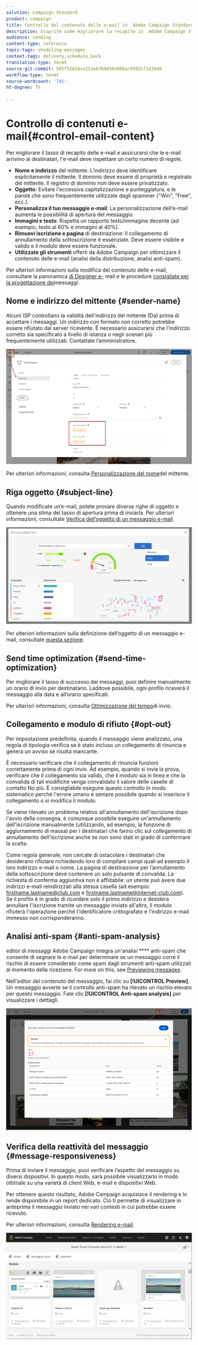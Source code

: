 ```yaml
---
solution: Campaign Standard
product: campaign
title: Controllo del contenuto delle e-mail in  Adobe Campaign Standard
description: Scoprite come migliorare la recapito in  Adobe Campaign Standard durante la modifica del contenuto delle e-mail.
audience: sending
content-type: reference
topic-tags: sheduling-messages
context-tags: delivery,schedule,back
translation-type: tm+mt
source-git-commit: 501f52624ce253eb7b0d36d908ac8502cf1d3b48
workflow-type: tm+mt
source-wordcount: '741'
ht-degree: 7%

---
```



# Controllo di contenuti e-mail{#control-email-content}

Per migliorare il tasso di recapito delle e-mail e assicurarsi che le e-mail arrivino ai destinatari, l&#39;e-mail deve rispettare un certo numero di regole.

* **Nome e indirizzo** del mittente: L&#39;indirizzo deve identificare esplicitamente il mittente. Il dominio deve essere di proprietà e registrato del mittente. Il registro di dominio non deve essere privatizzato.
* **Oggetto**: Evitare l&#39;eccessiva capitalizzazione e punteggiatura, e le parole che sono frequentemente utilizzate dagli spammer (&quot;Win&quot;, &quot;Free&quot;, ecc.).
* **Personalizza il tuo messaggio e-mail**: La personalizzazione dell’e-mail aumenta le possibilità di apertura del messaggio.
* **Immagini e testo**: Rispetta un rapporto testo/immagine decente (ad esempio, testo al 60% e immagini al 40%).
* **Rimuovi iscrizione e pagina** di destinazione: Il collegamento di annullamento della sottoscrizione è essenziale. Deve essere visibile e valido e il modulo deve essere funzionale.
* **Utilizzate gli strumenti** offerti da  Adobe Campaign per ottimizzare il contenuto delle e-mail (analisi della distribuzione, analisi anti-spam).

Per ulteriori informazioni sulla modifica del contenuto delle e-mail, consultare la panoramica [di Designer e-](../../designing/using/designing-content-in-adobe-campaign.md) mail e le procedure [consigliate per la progettazione dei](../../designing/using/designing-content-in-adobe-campaign.md#content-design-best-practices)messaggi.

## Nome e indirizzo del mittente {#sender-name}

Alcuni ISP controllano la validità dell&#39;indirizzo del mittente (Da) prima di accettare i messaggi. Un indirizzo con formato non corretto potrebbe essere rifiutato dal server ricevente. È necessario assicurarsi che l&#39;indirizzo corretto sia specificato a livello di istanza o negli scenari più frequentemente utilizzati. Contattate l’amministratore.

![](assets/delivery_content_edition16.png)

Per ulteriori informazioni, consulta [Personalizzazione del nome](../../designing/using/personalization.md#personalizing-the-sender)del mittente.

## Riga oggetto {#subject-line}

Quando modificate un’e-mail, potete provare diverse righe di oggetto e ottenere una stima del tasso di apertura prima di inviarla. Per ulteriori informazioni, consultate [Verifica dell’oggetto di un messaggio e-mail](../../sending/using/testing-subject-line-email.md).

![](assets/predictive_subject_line_example.png)

Per ulteriori informazioni sulla definizione dell’oggetto di un messaggio e-mail, consultate [questa sezione](../../designing/using/subject-line.md).

## Send time optimization {#send-time-optimization}

Per migliorare il tasso di successo dei messaggi, puoi definire manualmente un orario di invio per destinatario. Laddove possibile, ogni profilo riceverà il messaggio alla data e all’orario specificati.

Per ulteriori informazioni, consulta [Ottimizzazione del tempo](../../sending/using/optimizing-the-sending-time.md)di invio.

## Collegamento e modulo di rifiuto {#opt-out}

Per impostazione predefinita, quando il messaggio viene analizzato, una regola di tipologia verifica se è stato incluso un collegamento di rinuncia e genera un avviso se risulta mancante.

È necessario verificare che il collegamento di rinuncia funzioni correttamente prima di ogni invio. Ad esempio, quando si invia la prova, verificare che il collegamento sia valido, che il modulo sia in linea e che la convalida di tali modifiche venga convalidato il valore delle caselle di contatto No più. È consigliabile eseguire questo controllo in modo sistematico perché l&#39;errore umano è sempre possibile quando si inserisce il collegamento o si modifica il modulo.

Se viene rilevato un problema relativo all&#39;annullamento dell&#39;iscrizione dopo l&#39;avvio della consegna, è comunque possibile eseguire un&#39;annullamento dell&#39;iscrizione manualmente (utilizzando, ad esempio, la funzione di aggiornamento di massa) per i destinatari che fanno clic sul collegamento di annullamento dell&#39;iscrizione anche se non sono stati in grado di confermare la scelta.

Come regola generale, non cercate di ostacolare i destinatari che desiderano rifiutare richiedendo loro di compilare campi quali ad esempio il loro indirizzo e-mail o nome. La pagina di destinazione per l’annullamento della sottoscrizione deve contenere un solo pulsante di convalida. La richiesta di conferma aggiuntiva non è affidabile: un utente può avere due indirizzi e-mail reindirizzati alla stessa casella (ad esempio: firstname.lastname@club.com e firstname.lastname@internet-club.com). Se il profilo è in grado di ricordare solo il primo indirizzo e desidera annullare l&#39;iscrizione tramite un messaggio inviato all&#39;altro, il modulo rifiuterà l&#39;operazione perché l&#39;identificatore crittografato e l&#39;indirizzo e-mail immesso non corrisponderanno.

## Analisi anti-spam {#anti-spam-analysis}

 editor di messaggi Adobe Campaign integra un&#39;analisi **** anti-spam che consente di segnare le e-mail per determinare se un messaggio corre il rischio di essere considerato come spam dagli strumenti anti-spam utilizzati al momento della ricezione. For more on this, see [Previewing messages](../../sending/using/previewing-messages.md).

Nell&#39;editor del contenuto del messaggio, fai clic su **[!UICONTROL Preview]**. Un messaggio avverte se il controllo anti-spam ha rilevato un rischio elevato per questo messaggio. Fate clic **[!UICONTROL Anti-spam analysis]** per visualizzare i dettagli.

![](assets/sending_anti-spam_analysis.png)

## Verifica della reattività del messaggio {#message-responsiveness}

Prima di inviare il messaggio, puoi verificare l’aspetto del messaggio su diversi dispositivi. In questo modo, sarà possibile visualizzarlo in modo ottimale su una varietà di client Web, e-mail e dispositivi Web.

Per ottenere questo risultato, Adobe Campaign acquisisce il rendering e lo rende disponibile in un report dedicato. Ciò ti permette di visualizzare in anteprima il messaggio inviato nei vari contesti in cui potrebbe essere ricevuto.

Per ulteriori informazioni, consulta [Rendering e-mail](../../sending/using/email-rendering.md).

![](assets/inbox_rendering_report_3.png)
